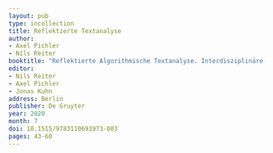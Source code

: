 ```yaml
---
layout: pub
type: incollection
title: Reflektierte Textanalyse
author:
- Axel Pichler
- Nils Reiter
booktitle: "Reflektierte Algorithmische Textanalyse. Interdisziplinäre(s) Arbeiten in der CRETA-Werkstatt"
editor:
- Nils Reiter
- Axel Pichler
- Jonas Kuhn
address: Berlin
publisher: De Gruyter
year: 2020
month: 7
doi: 10.1515/9783110693973-003
pages: 43-60
---
```



